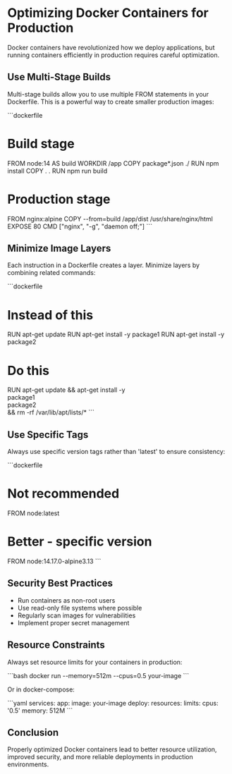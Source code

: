 # Optimizing Docker Containers for Production

Docker containers have revolutionized how we deploy applications, but running containers efficiently in production requires careful optimization.

## Use Multi-Stage Builds

Multi-stage builds allow you to use multiple FROM statements in your Dockerfile. This is a powerful way to create smaller production images:

\`\`\`dockerfile

# Build stage

FROM node:14 AS build
WORKDIR /app
COPY package\*.json ./
RUN npm install
COPY . .
RUN npm run build

# Production stage

FROM nginx:alpine
COPY --from=build /app/dist /usr/share/nginx/html
EXPOSE 80
CMD ["nginx", "-g", "daemon off;"]
\`\`\`

## Minimize Image Layers

Each instruction in a Dockerfile creates a layer. Minimize layers by combining related commands:

\`\`\`dockerfile

# Instead of this

RUN apt-get update
RUN apt-get install -y package1
RUN apt-get install -y package2

# Do this

RUN apt-get update && apt-get install -y \
 package1 \
 package2 \
 && rm -rf /var/lib/apt/lists/\*
\`\`\`

## Use Specific Tags

Always use specific version tags rather than 'latest' to ensure consistency:

\`\`\`dockerfile

# Not recommended

FROM node:latest

# Better - specific version

FROM node:14.17.0-alpine3.13
\`\`\`

## Security Best Practices

- Run containers as non-root users
- Use read-only file systems where possible
- Regularly scan images for vulnerabilities
- Implement proper secret management

## Resource Constraints

Always set resource limits for your containers in production:

\`\`\`bash
docker run --memory=512m --cpus=0.5 your-image
\`\`\`

Or in docker-compose:

\`\`\`yaml
services:
app:
image: your-image
deploy:
resources:
limits:
cpus: '0.5'
memory: 512M
\`\`\`

## Conclusion

Properly optimized Docker containers lead to better resource utilization, improved security, and more reliable deployments in production environments.
